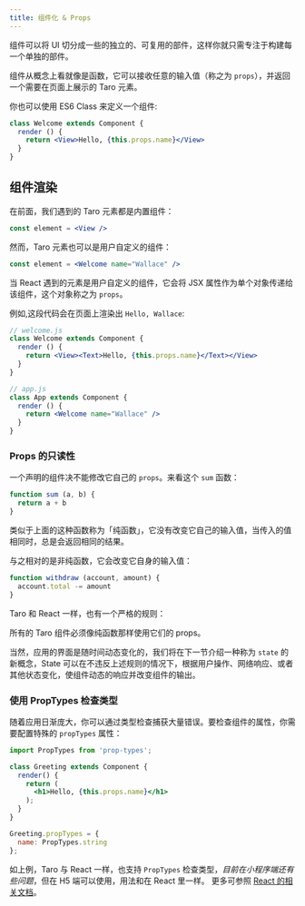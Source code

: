 ```yaml
---
title: 组件化 & Props
---
```


组件可以将 UI 切分成一些的独立的、可复用的部件，这样你就只需专注于构建每一个单独的部件。

组件从概念上看就像是函数，它可以接收任意的输入值（称之为 `props`），并返回一个需要在页面上展示的 Taro 元素。

你也可以使用 ES6 Class 来定义一个组件:

```jsx
class Welcome extends Component {
  render () {
    return <View>Hello, {this.props.name}</View>
  }
}
```

## 组件渲染

在前面，我们遇到的 Taro 元素都是内置组件：

```jsx
const element = <View />
```

然而，Taro 元素也可以是用户自定义的组件：

```jsx
const element = <Welcome name="Wallace" />
```

当 React 遇到的元素是用户自定义的组件，它会将 JSX 属性作为单个对象传递给该组件，这个对象称之为 `props`。

例如,这段代码会在页面上渲染出 `Hello, Wallace`:

```jsx
// welcome.js
class Welcome extends Component {
  render () {
    return <View><Text>Hello, {this.props.name}</Text></View>
  }
}

// app.js
class App extends Component {
  render () {
    return <Welcome name="Wallace" />
  }
}
```

### Props 的只读性

一个声明的组件决不能修改它自己的 `props`。来看这个 `sum` 函数：

```jsx
function sum (a, b) {
  return a + b
}
```

类似于上面的这种函数称为「纯函数」，它没有改变它自己的输入值，当传入的值相同时，总是会返回相同的结果。

与之相对的是非纯函数，它会改变它自身的输入值：

```jsx
function withdraw (account, amount) {
  account.total -= amount
}
```

Taro 和 React 一样，也有一个严格的规则：

所有的 Taro 组件必须像纯函数那样使用它们的 props。

当然，应用的界面是随时间动态变化的，我们将在下一节介绍一种称为 `state` 的新概念，State 可以在不违反上述规则的情况下，根据用户操作、网络响应、或者其他状态变化，使组件动态的响应并改变组件的输出。

### 使用 PropTypes 检查类型

随着应用日渐庞大，你可以通过类型检查捕获大量错误。要检查组件的属性，你需要配置特殊的 `propTypes` 属性：

```jsx
import PropTypes from 'prop-types';

class Greeting extends Component {
  render() {
    return (
      <h1>Hello, {this.props.name}</h1>
    );
  }
}

Greeting.propTypes = {
  name: PropTypes.string
};
```

如上例，Taro 与 React 一样，也支持 `PropTypes` 检查类型，*目前在小程序端还有些问题*，但在 H5 端可以使用，用法和在 React 里一样。 更多可参照 [React 的相关文档](https://reactjs.org.cn/doc/typechecking-with-proptypes.html)。

